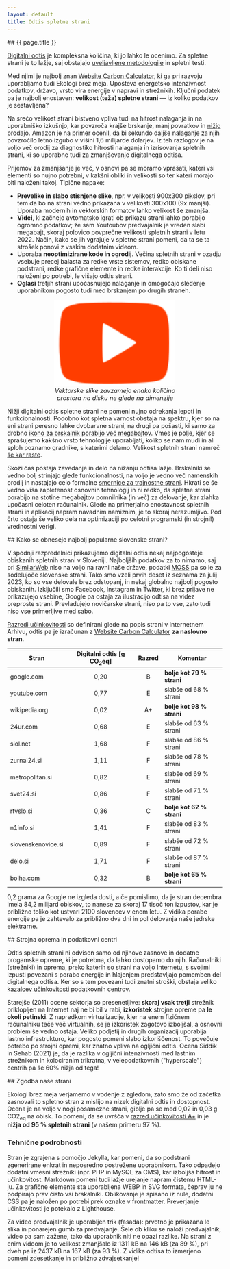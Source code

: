 ```yaml
---
layout: default
title: Odtis spletne strani
---
```


<div class="block" markdown="1">
## {{ page.title }}

[Digitalni odtis](o-akciji.html) je kompleksna količina, ki jo lahko le ocenimo. Za spletne strani je to lažje,
saj obstajajo [uveljavljene metodologije](https://developers.thegreenwebfoundation.org/co2js/explainer/methodologies-for-calculating-website-carbon/#carbon-estimation-models)
in spletni testi.

Med njimi je najbolj znan [Website Carbon Calculator](https://www.websitecarbon.com/), ki ga pri razvoju uporabljamo tudi Ekologi brez meja. Upošteva energetsko intenzivnost podatkov, državo, vrsto vira energije v napravi in strežnikih. Ključni podatek pa je najbolj enostaven: **velikost (teža) spletne strani** — iz koliko podatkov je sestavljena?

Na srečo velikost strani bistveno vpliva tudi na hitrost nalaganja in na uporabniško izkušnjo, kar povzroča krajše brskanje, manj povratkov in [nižjo prodajo](https://www.websitebuilderexpert.com/building-websites/website-load-time-statistics/). Amazon je na primer ocenil, da bi sekundo daljše nalaganje za njih povzročilo letno izgubo v višini 1,6 milijarde dolarjev. Iz teh razlogov je na voljo več orodij za diagnostiko hitrosti nalaganja in izrisovanja spletnih strani, ki so uporabne tudi za zmanjševanje digitalnega odtisa.

Prijemov za zmanjšanje je več, v osnovi pa se moramo vprašati, kateri vsi elementi so nujno potrebni, v kakšni obliki in velikosti so ter kateri morajo biti naloženi takoj.
Tipične napake:
- **Prevelike in slabo stisnjene slike**, npr. v velikosti 900x300 pikslov, pri tem da bo na strani vedno prikazana v velikosti 300x100 (9x manjši). Uporaba modernih in vektorskih formatov lahko velikost še zmanjša.
- **Videi**, ki začnejo avtomatsko igrati ob prikazu strani lahko porabijo ogromno podatkov; že sam Youtoubov predvajalnik je vreden slabi megabajt, skoraj polovico povprečne velikosti spletnih strani v letu 2022. Način, kako se jih vgrajuje v spletne strani pomeni, da ta se ta strošek ponovi z vsakim dodatnim videom.
- Uporaba **neoptimizirane kode in ogrodij**. Večina spletnih strani v ozadju vsebuje precej balasta za redke vrste sistemov, redko obiskane podstrani, redke grafične elemente in redke interakcije. Ko ti deli niso naloženi po potrebi, le višajo odtis strani.
- **Oglasi** tretjih strani upočasnujejo nalaganje in omogočajo sledenje uporabnikom pogosto tudi med brskanjem po drugih straneh.

<div style="display: flex; justify-content: center; align-items: center;">
  <div style="max-width:285px">
		<img height="200" src="assets/img/ytplay.svg" alt="Primer SVG slike">
		<div style="font-size:0.9rem; font-style:italic;text-align: center;">Vektorske slike zavzamejo enako količino prostora na disku ne glede na dimenzije</div>
	</div>
</div>

Nižji digitalni odtis spletne strani ne pomeni nujno odrekanja lepoti in funkcionalnosti. Podobno kot spletna varnost obstaja na spektru, kjer so na eni strani peresno lahke dvobarvne strani, na drugi pa pošasti, ki samo za drobno [ikono za brskalnik porabijo več megabajtov](https://iconmap.io/blog#speed-file-size--resolution). Vmes je polje, kjer se sprašujemo kakšno vrsto tehnologije uporabljati, koliko se nam mudi in ali sploh poznamo gradnike, s katerimi delamo. Velikost spletnih strani namreč [še kar raste](https://almanac.httparchive.org/en/2022/page-weight#request-bytes).

Skozi čas postaja zavedanje in delo na nižanju odtisa lažje. Brskalniki se vedno bolj strinjajo glede funkcionalnosti, na voljo je vedno več namenskih orodij in nastajajo celo formalne [smernice za trajnostne strani](https://w3c.github.io/sustyweb/). Hkrati se še vedno viša zapletenost osnovnih tehnologij in ni redko, da spletne strani porabijo na stotine megabajtov pomnilnika (in več) za delovanje, kar zlahka upočasni celoten računalnik. Glede na primerjalno enostavnost spletnih strani in aplikacij napram navadnim namiznim, je to skoraj nerazumljivo. Pod črto ostaja še veliko dela na optimizaciji po celotni programski (in strojni!) vrednostni verigi.
</div>


<div id="popular" class="block" markdown="1">
## Kako se obnesejo najbolj popularne slovenske strani?

V spodnji razpredelnici prikazujemo digitalni odtis nekaj najpogosteje obiskanih spletnih strani v Sloveniji. Najboljših podatkov za to nimamo, saj pri [SimilarWeb](https://www.similarweb.com/top-websites/) niso na voljo na ravni naše države, podatki [MOSS](https://www.moss-soz.si/rezultati/) pa so le za sodelujoče slovenske strani. Tako smo vzeli prvih deset iz seznama za julij 2023, ko so vse delovale brez odstopanj, in nekaj globalno najbolj pogosto obiskanih. Izključili smo Facebook, Instagram in Twitter, ki brez prijave ne prikazujejo vsebine, Google pa ostaja za ilustracijo odtisa na videz preproste strani. Prevladujejo novičarske strani, niso pa to vse, zato tudi niso vse primerljive med sabo.

[Razredi učinkovitosti](https://sustainablewebdesign.org/digital-carbon-ratings/#toc-3) so definirani glede na popis strani v Internetnem Arhivu, odtis pa je izračunan z [Website Carbon Calculator](https://www.websitecarbon.com/) **za naslovno stran**.

| Stran        | Digitalni odtis [g CO<sub>2</sub>eq] | Razred | Komentar |
| ------------ | :---: | :----: | --------------------- |
| google.com   | 0,20 | B | **bolje kot 79 % strani**
| youtube.com  | 0,77 | E | slabše od 68 % strani
| wikipedia.org | 0,02 | A+ | **bolje kot 98 % strani**
| 24ur.com     | 0,68 | E | slabše od 63 % strani
| siol.net     | 1,68 | F | slabše od 86 % strani
| zurnal24.si  | 1,11 | F | slabše od 78 % strani
| metropolitan.si | 0,82 | E | slabše od 69 % strani
| svet24.si    | 0,86 | F | slabše od 71 % strani
| rtvslo.si    | 0,36 | C | **bolje kot 62 % strani**
| n1info.si    | 1,41 | F | slabše od 83 % strani
| slovenskenovice.si | 0,89 | F | slabše od 72 % strani
| delo.si      | 1,71 | F | slabše od 87 % strani
| bolha.com    | 0,32 | B | **bolje kot 65 % strani**

0,2 grama za Google ne izgleda dosti, a če pomislimo, da je stran decembra imela 84,2 milijard obiskov, to nanese za skoraj 17 tisoč ton izpustov, kar je približno toliko kot ustvari 2100 slovencev v enem letu. Z vidika porabe energije pa je zahtevalo za približno dva dni in pol delovanja naše jedrske elektrarne.

</div>


<div class="block" markdown="1">
## Strojna oprema in podatkovni centri

Odtis spletnih strani ni odvisen samo od njihove zasnove in dodatne progamske opreme, ki je potrebna, da lahko dostopamo do njih. Računalniki (strežniki) in oprema, preko katerih so strani na voljo Internetu, s svojimi izpusti povezani s porabo energije in hlajenjem predstavljajo pomemben del digitalnega odtisa. Ker so s tem povezani tudi znatni stroški, obstaja veliko [kazalcev učinkovitosti](https://knowledge.sdialliance.org/data-center-metrics) podatkovnih centrov.

Starejše (2011) ocene sektorja so presenetljive: **skoraj vsak tretji** strežnik priklopljen na Internet naj ne bi bil v rabi, **izkoristek** strojne opreme pa **le okoli petinski**. Z napredkom virtualizacije, kjer na enem fizičnem računalniku teče več virtualnih, se je izkoristek zagotovo izboljšal, a osnovni problem še vedno ostaja. Veliko podjetij in drugih organizacij uporablja lastno infrastrukturo, kar pogosto pomeni slabo izkoriščenost. To povečuje potrebo po strojni opremi, kar znatno vpliva na ogljični odtis. Ocena Siddik in Sehab (2021) je, da je razlika v ogljični intenzivnosti med lastnim strežnikom in kolociranim trikratna, v velepodatkovnih ("hyperscale") centrih pa še 60% nižja od tega!
</div>


<div class="block" markdown="1">
## Zgodba naše strani

Ekologi brez meja verjamemo v vodenje z zgledom, zato smo že od začetka zasnovali to spletno stran z mislijo na nizek digitalni odtis in dostopnost. Ocena je na voljo v nogi posamezne strani, giblje pa se med 0,02 in 0,03 g CO2<sub>eq</sub> na obisk. To pomeni, da se uvršča v [razred učinkovitosti A+](https://sustainablewebdesign.org/digital-carbon-ratings/#toc-3) in je **nižja od 95 % spletnih strani** (v našem primeru 97 %).


### Tehnične podrobnosti

Stran je zgrajena s pomočjo Jekylla, kar pomeni, da so podstrani zgenerirane enkrat in neposredno postrežene uporabnikom. Tako odpadejo dodatni vmesni strežniki (npr. PHP in MySQL za CMS), kar izboljša hitrost in učinkovitost. Markdown pomeni tudi lažje urejanje napram čistemu HTML-ju. Za grafične elemente sta uporabljena WEBP in SVG formata, čeprav ju ne podpirajo prav čisto vsi brskalniki. Oblikovanje je spisano iz nule, dodatni CSS pa je naložen po potrebi prek oznake v frontmatter. Preverjanje učinkovitosti je potekalo z Lighthouse.

Za video predvajalnik je uporabljen trik (fasada): prvotno je prikazana le slika in ponarejen gumb za predvajanje. Šele ob kliku se naloži predvajalnik, video pa sam zažene, tako da uporabnik niti ne opazi razlike. Na strani z enim videom je to velikost zmanjšalo iz 1311 kB na 146 kB (za 89 %), pri dveh pa iz 2437 kB na 167 kB (za 93 %). Z vidika odtisa to izmerjeno pomeni zdesetkanje in približno zdvajsetkanje!
